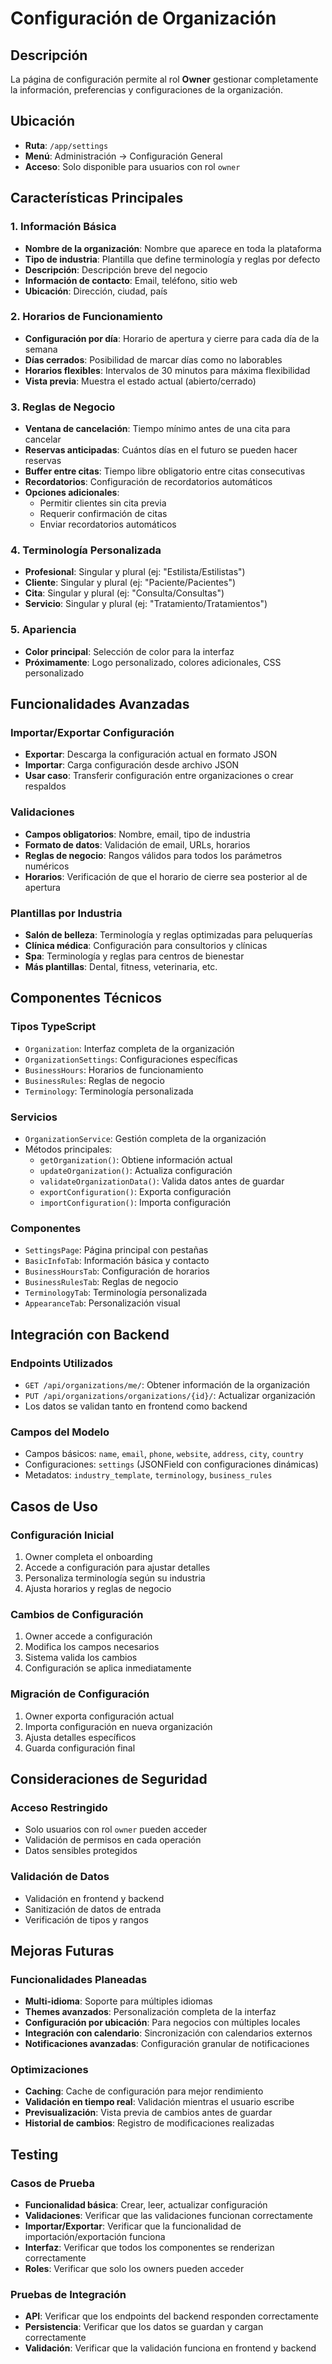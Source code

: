 # Configuración de Organización

## Descripción
La página de configuración permite al rol **Owner** gestionar completamente la información, preferencias y configuraciones de la organización.

## Ubicación
- **Ruta**: `/app/settings`
- **Menú**: Administración → Configuración General
- **Acceso**: Solo disponible para usuarios con rol `owner`

## Características Principales

### 1. Información Básica
- **Nombre de la organización**: Nombre que aparece en toda la plataforma
- **Tipo de industria**: Plantilla que define terminología y reglas por defecto
- **Descripción**: Descripción breve del negocio
- **Información de contacto**: Email, teléfono, sitio web
- **Ubicación**: Dirección, ciudad, país

### 2. Horarios de Funcionamiento
- **Configuración por día**: Horario de apertura y cierre para cada día de la semana
- **Días cerrados**: Posibilidad de marcar días como no laborables
- **Horarios flexibles**: Intervalos de 30 minutos para máxima flexibilidad
- **Vista previa**: Muestra el estado actual (abierto/cerrado)

### 3. Reglas de Negocio
- **Ventana de cancelación**: Tiempo mínimo antes de una cita para cancelar
- **Reservas anticipadas**: Cuántos días en el futuro se pueden hacer reservas
- **Buffer entre citas**: Tiempo libre obligatorio entre citas consecutivas
- **Recordatorios**: Configuración de recordatorios automáticos
- **Opciones adicionales**:
  - Permitir clientes sin cita previa
  - Requerir confirmación de citas
  - Enviar recordatorios automáticos

### 4. Terminología Personalizada
- **Profesional**: Singular y plural (ej: "Estilista/Estilistas")
- **Cliente**: Singular y plural (ej: "Paciente/Pacientes")
- **Cita**: Singular y plural (ej: "Consulta/Consultas")
- **Servicio**: Singular y plural (ej: "Tratamiento/Tratamientos")

### 5. Apariencia
- **Color principal**: Selección de color para la interfaz
- **Próximamente**: Logo personalizado, colores adicionales, CSS personalizado

## Funcionalidades Avanzadas

### Importar/Exportar Configuración
- **Exportar**: Descarga la configuración actual en formato JSON
- **Importar**: Carga configuración desde archivo JSON
- **Usar caso**: Transferir configuración entre organizaciones o crear respaldos

### Validaciones
- **Campos obligatorios**: Nombre, email, tipo de industria
- **Formato de datos**: Validación de email, URLs, horarios
- **Reglas de negocio**: Rangos válidos para todos los parámetros numéricos
- **Horarios**: Verificación de que el horario de cierre sea posterior al de apertura

### Plantillas por Industria
- **Salón de belleza**: Terminología y reglas optimizadas para peluquerías
- **Clínica médica**: Configuración para consultorios y clínicas
- **Spa**: Terminología y reglas para centros de bienestar
- **Más plantillas**: Dental, fitness, veterinaria, etc.

## Componentes Técnicos

### Tipos TypeScript
- `Organization`: Interfaz completa de la organización
- `OrganizationSettings`: Configuraciones específicas
- `BusinessHours`: Horarios de funcionamiento
- `BusinessRules`: Reglas de negocio
- `Terminology`: Terminología personalizada

### Servicios
- `OrganizationService`: Gestión completa de la organización
- Métodos principales:
  - `getOrganization()`: Obtiene información actual
  - `updateOrganization()`: Actualiza configuración
  - `validateOrganizationData()`: Valida datos antes de guardar
  - `exportConfiguration()`: Exporta configuración
  - `importConfiguration()`: Importa configuración

### Componentes
- `SettingsPage`: Página principal con pestañas
- `BasicInfoTab`: Información básica y contacto
- `BusinessHoursTab`: Configuración de horarios
- `BusinessRulesTab`: Reglas de negocio
- `TerminologyTab`: Terminología personalizada
- `AppearanceTab`: Personalización visual

## Integración con Backend

### Endpoints Utilizados
- `GET /api/organizations/me/`: Obtener información de la organización
- `PUT /api/organizations/organizations/{id}/`: Actualizar organización
- Los datos se validan tanto en frontend como backend

### Campos del Modelo
- Campos básicos: `name`, `email`, `phone`, `website`, `address`, `city`, `country`
- Configuraciones: `settings` (JSONField con configuraciones dinámicas)
- Metadatos: `industry_template`, `terminology`, `business_rules`

## Casos de Uso

### Configuración Inicial
1. Owner completa el onboarding
2. Accede a configuración para ajustar detalles
3. Personaliza terminología según su industria
4. Ajusta horarios y reglas de negocio

### Cambios de Configuración
1. Owner accede a configuración
2. Modifica los campos necesarios
3. Sistema valida los cambios
4. Configuración se aplica inmediatamente

### Migración de Configuración
1. Owner exporta configuración actual
2. Importa configuración en nueva organización
3. Ajusta detalles específicos
4. Guarda configuración final

## Consideraciones de Seguridad

### Acceso Restringido
- Solo usuarios con rol `owner` pueden acceder
- Validación de permisos en cada operación
- Datos sensibles protegidos

### Validación de Datos
- Validación en frontend y backend
- Sanitización de datos de entrada
- Verificación de tipos y rangos

## Mejoras Futuras

### Funcionalidades Planeadas
- **Multi-idioma**: Soporte para múltiples idiomas
- **Themes avanzados**: Personalización completa de la interfaz
- **Configuración por ubicación**: Para negocios con múltiples locales
- **Integración con calendario**: Sincronización con calendarios externos
- **Notificaciones avanzadas**: Configuración granular de notificaciones

### Optimizaciones
- **Caching**: Cache de configuración para mejor rendimiento
- **Validación en tiempo real**: Validación mientras el usuario escribe
- **Previsualización**: Vista previa de cambios antes de guardar
- **Historial de cambios**: Registro de modificaciones realizadas

## Testing

### Casos de Prueba
- **Funcionalidad básica**: Crear, leer, actualizar configuración
- **Validaciones**: Verificar que las validaciones funcionan correctamente
- **Importar/Exportar**: Verificar que la funcionalidad de importación/exportación funciona
- **Interfaz**: Verificar que todos los componentes se renderizan correctamente
- **Roles**: Verificar que solo los owners pueden acceder

### Pruebas de Integración
- **API**: Verificar que los endpoints del backend responden correctamente
- **Persistencia**: Verificar que los datos se guardan y cargan correctamente
- **Validación**: Verificar que la validación funciona en frontend y backend 